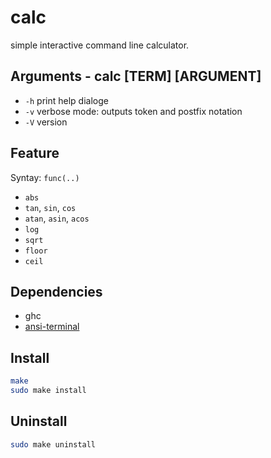 # calc
simple interactive command line calculator.

## Arguments - calc [TERM] [ARGUMENT]
* `-h` print help dialoge
* `-v` verbose mode: outputs token and postfix notation
* `-V` version

## Feature
Syntay: `func(..)`
* `abs`
* `tan`, `sin`, `cos`
* `atan`, `asin`, `acos`
* `log`
* `sqrt`
* `floor`
* `ceil`

## Dependencies
* ghc
* [ansi-terminal](https://github.com/feuerbach/ansi-terminal)

## Install
```bash
make
sudo make install
```

## Uninstall
```bash
sudo make uninstall
```
